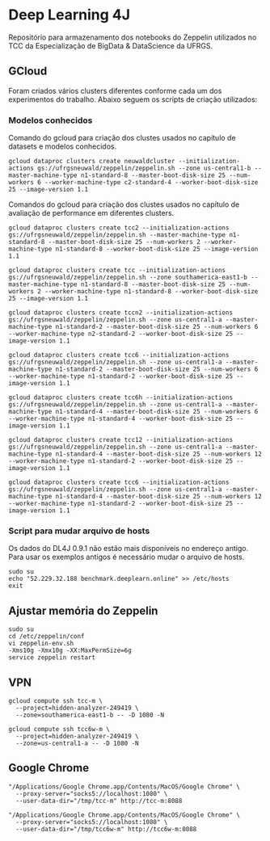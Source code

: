 # Deep Learning 4J

Repositório para armazenamento dos notebooks do Zeppelin utilizados no TCC da Especialização de BigData & DataScience da UFRGS.

## GCloud

Foram criados vários clusters diferentes conforme cada um dos experimentos do trabalho. Abaixo seguem os scripts de criação utilizados:

### Modelos conhecidos

Comando do gcloud para criação dos clustes usados no capítulo de datasets e modelos conhecidos.

```
gcloud dataproc clusters create neuwaldcluster --initialization-actions gs://ufrgsneuwald/zeppelin/zeppelin.sh --zone us-central1-b --master-machine-type n1-standard-8 --master-boot-disk-size 25 --num-workers 6 --worker-machine-type c2-standard-4 --worker-boot-disk-size 25 --image-version 1.1
```

Comandos do gcloud para criação dos clustes usados no capítulo de avaliação de performance em diferentes clusters.

```
gcloud dataproc clusters create tcc2 --initialization-actions gs://ufrgsneuwald/zeppelin/zeppelin.sh --master-machine-type n1-standard-8 --master-boot-disk-size 25 --num-workers 2 --worker-machine-type n1-standard-8 --worker-boot-disk-size 25 --image-version 1.1

gcloud dataproc clusters create tcc --initialization-actions gs://ufrgsneuwald/zeppelin/zeppelin.sh --zone southamerica-east1-b --master-machine-type n1-standard-8 --master-boot-disk-size 25 --num-workers 2 --worker-machine-type n1-standard-8 --worker-boot-disk-size 25 --image-version 1.1

gcloud dataproc clusters create tccn2 --initialization-actions gs://ufrgsneuwald/zeppelin/zeppelin.sh --zone us-central1-a --master-machine-type n1-standard-2 --master-boot-disk-size 25 --num-workers 6 --worker-machine-type n2-standard-2 --worker-boot-disk-size 25 --image-version 1.1

gcloud dataproc clusters create tcc6 --initialization-actions gs://ufrgsneuwald/zeppelin/zeppelin.sh --zone us-central1-a --master-machine-type n1-standard-2 --master-boot-disk-size 25 --num-workers 6 --worker-machine-type n1-standard-2 --worker-boot-disk-size 25 --image-version 1.1

gcloud dataproc clusters create tcc6h --initialization-actions gs://ufrgsneuwald/zeppelin/zeppelin.sh --zone us-central1-a --master-machine-type n1-standard-4 --master-boot-disk-size 25 --num-workers 6 --worker-machine-type n1-standard-4 --worker-boot-disk-size 25 --image-version 1.1

gcloud dataproc clusters create tcc12 --initialization-actions gs://ufrgsneuwald/zeppelin/zeppelin.sh --zone us-central1-a --master-machine-type n1-standard-4 --master-boot-disk-size 25 --num-workers 12 --worker-machine-type n1-standard-2 --worker-boot-disk-size 25 --image-version 1.1

gcloud dataproc clusters create tcc6 --initialization-actions gs://ufrgsneuwald/zeppelin/zeppelin.sh --zone us-central1-a --master-machine-type n1-standard-4 --master-boot-disk-size 25 --num-workers 12 --worker-machine-type n1-standard-2 --worker-boot-disk-size 25 --image-version 1.1
```

### Script para mudar arquivo de hosts

Os dados do DL4J 0.9.1 não estão mais disponíveis no endereço antigo. Para usar os exemplos antigos é necessário mudar o arquivo de hosts.

```
sudo su
echo "52.229.32.188 benchmark.deeplearn.online" >> /etc/hosts
exit
```

## Ajustar memória do Zeppelin
```
sudo su
cd /etc/zeppelin/conf
vi zeppelin-env.sh
-Xms10g -Xmx10g -XX:MaxPermSize=6g
service zeppelin restart
```

## VPN
```
gcloud compute ssh tcc-m \
  --project=hidden-analyzer-249419 \
  --zone=southamerica-east1-b -- -D 1080 -N
```

```
gcloud compute ssh tcc6w-m \
  --project=hidden-analyzer-249419 \
  --zone=us-central1-a -- -D 1080 -N
```

## Google Chrome
```
"/Applications/Google Chrome.app/Contents/MacOS/Google Chrome" \
  --proxy-server="socks5://localhost:1080" \
  --user-data-dir="/tmp/tcc-m" http://tcc-m:8088
  ```

```
"/Applications/Google Chrome.app/Contents/MacOS/Google Chrome" \
  --proxy-server="socks5://localhost:1080" \
  --user-data-dir="/tmp/tcc6w-m" http://tcc6w-m:8088
```
